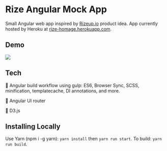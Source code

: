 # Rize Angular Mock App
Small Angular web app inspired by [Rizeup.io](rizeup.io) product idea. App currently hosted by Heroku at [rize-homage.herokuapp.com](https://rize-homage.herokuapp.com/).

## Demo
![](http://g.recordit.co/HymBbKeayx.gif)

## Tech
🔑 Angular build workflow using gulp: ES6, Browser Sync, SCSS, minification, templatecache, DI annotations, and more.

🔑 Angular UI router

🔑 D3.js

## Installing Locally
Use Yarn (npm i -g yarn): `yarn install` then `yarn run start`. To build: `yarn run build`.
